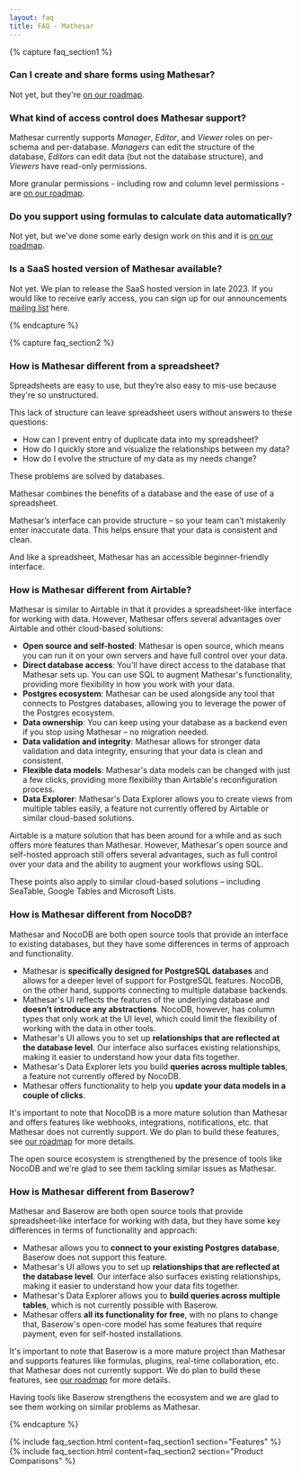 ```yaml
---
layout: faq
title: FAQ - Mathesar
---
```


{% capture faq_section1 %}

### Can I create and share forms using Mathesar?

Not yet, but they're [on our roadmap](roadmap.html).

### What kind of access control does Mathesar support?

Mathesar currently supports *Manager*, *Editor*, and *Viewer* roles on per-schema and per-database. *Managers* can edit the structure of the database, *Editors* can edit data (but not the database structure), and *Viewers* have read-only permissions.

More granular permissions - including row and column level permissions - are [on our roadmap](roadmap.html).

### Do you support using formulas to calculate data automatically?

Not yet, but we've done some early design work on this and it is [on our roadmap](roadmap.html).

### Is a SaaS hosted version of Mathesar available?

Not yet. We plan to release the SaaS hosted version in late 2023. If you would like to receive early access, you can sign up for our announcements [mailing list](mailing-list.html) here.

{% endcapture %}

{% capture faq_section2 %}

### How is Mathesar different from a spreadsheet?

Spreadsheets are easy to use, but they’re also easy to mis-use because they're so unstructured.

This lack of structure can leave spreadsheet users without answers to these questions:

- How can I prevent entry of duplicate data into my spreadsheet?
- How do I quickly store and visualize the relationships between my data?
- How do I evolve the structure of my data as my needs change?

These problems are solved by databases.

Mathesar combines the benefits of a database and the ease of use of a spreadsheet.

Mathesar’s interface can provide structure – so your team can’t mistakenly enter inaccurate data. This helps ensure that your data is consistent and clean.

And like a spreadsheet, Mathesar has an accessible beginner-friendly interface.

### How is Mathesar different from Airtable?

Mathesar is similar to Airtable in that it provides a spreadsheet-like interface for working with data. However, Mathesar offers several advantages over Airtable and other cloud-based solutions:

- **Open source and self-hosted**: Mathesar is open source, which means you can run it on your own servers and have full control over your data.
- **Direct database access**: You'll have direct access to the database that Mathesar sets up. You can use SQL to augment Mathesar's functionality, providing more flexibility in how you work with your data.
- **Postgres ecosystem**: Mathesar can be used alongside any tool that connects to Postgres databases, allowing you to leverage the power of the Postgres ecosystem.
- **Data ownership**: You can keep using your database as a backend even if you stop using Mathesar – no migration needed.
- **Data validation and integrity**: Mathesar allows for stronger data validation and data integrity, ensuring that your data is clean and consistent.
- **Flexible data models**: Mathesar's data models can be changed with just a few clicks, providing more flexibility than Airtable's reconfiguration process.
- **Data Explorer**: Mathesar's Data Explorer allows you to create views from multiple tables easily, a feature not currently offered by Airtable or similar cloud-based solutions.

Airtable is a mature solution that has been around for a while and as such offers more features than Mathesar. However, Mathesar's open source and self-hosted approach still offers several advantages, such as full control over your data and the ability to augment your workflows using SQL.

These points also apply to similar cloud-based solutions – including SeaTable, Google Tables and Microsoft Lists.

### How is Mathesar different from NocoDB?

Mathesar and NocoDB are both open source tools that provide an interface to existing databases, but they have some differences in terms of approach and functionality.

- Mathesar is **specifically designed for PostgreSQL databases** and allows for a deeper level of support for PostgreSQL features. NocoDB, on the other hand, supports connecting to multiple database backends.
- Mathesar's UI reflects the features of the underlying database and **doesn't introduce any abstractions**. NocoDB, however, has column types that only work at the UI level, which could limit the flexibility of working with the data in other tools.
- Mathesar's UI allows you to set up **relationships that are reflected at the database level**. Our interface also surfaces existing relationships, making it easier to understand how your data fits together.
- Mathesar's Data Explorer lets you build **queries across multiple tables**, a feature not currently offered by NocoDB.
- Mathesar offers functionality to help you **update your data models in a couple of clicks**.

It's important to note that NocoDB is a more mature solution than Mathesar and offers features like webhooks, integrations, notifications, etc. that Mathesar does not currently support. We do plan to build these features, see [our roadmap](roadmap.html) for more details.

The open source ecosystem is strengthened by the presence of tools like NocoDB and we're glad to see them tackling similar issues as Mathesar.

### How is Mathesar different from Baserow?

Mathesar and Baserow are both open source tools that provide spreadsheet-like interface for working with data, but they have some key differences in terms of functionality and approach:

- Mathesar allows you to **connect to your existing Postgres database**, Baserow does not support this feature.
- Mathesar's UI allows you to set up **relationships that are reflected at the database level**. Our interface also surfaces existing relationships, making it easier to understand how your data fits together.
- Mathesar's Data Explorer allows you to **build queries across multiple tables**, which is not currently possible with Baserow.
- Mathesar offers **all its functionality for free**, with no plans to change that, Baserow's open-core model has some features that require payment, even for self-hosted installations.

It's important to note that Baserow is a more mature project than Mathesar and supports features like formulas, plugins, real-time collaboration, etc. that Mathesar does not currently support. We do plan to build these features, see [our roadmap](roadmap.html) for more details.

Having tools like Baserow strengthens the ecosystem and we are glad to see them working on similar problems as Mathesar.

{% endcapture %}

{% include faq_section.html content=faq_section1 section="Features" %}
{% include faq_section.html content=faq_section2 section="Product Comparisons" %}

